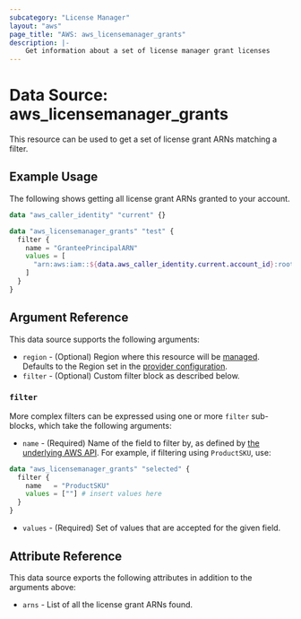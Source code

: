 ```yaml
---
subcategory: "License Manager"
layout: "aws"
page_title: "AWS: aws_licensemanager_grants"
description: |-
    Get information about a set of license manager grant licenses
---
```


# Data Source: aws_licensemanager_grants

This resource can be used to get a set of license grant ARNs matching a filter.

## Example Usage

The following shows getting all license grant ARNs granted to your account.

```terraform
data "aws_caller_identity" "current" {}

data "aws_licensemanager_grants" "test" {
  filter {
    name = "GranteePrincipalARN"
    values = [
      "arn:aws:iam::${data.aws_caller_identity.current.account_id}:root"
    ]
  }
}
```

## Argument Reference

This data source supports the following arguments:

* `region` - (Optional) Region where this resource will be [managed](https://docs.aws.amazon.com/general/latest/gr/rande.html#regional-endpoints). Defaults to the Region set in the [provider configuration](https://registry.terraform.io/providers/hashicorp/aws/latest/docs#aws-configuration-reference).
* `filter` - (Optional) Custom filter block as described below.

### `filter`

More complex filters can be expressed using one or more `filter` sub-blocks, which take the following arguments:

* `name` - (Required) Name of the field to filter by, as defined by
  [the underlying AWS API](https://docs.aws.amazon.com/license-manager/latest/APIReference/API_ListReceivedGrants.html#API_ListReceivedGrants_RequestSyntax).
  For example, if filtering using `ProductSKU`, use:

```terraform
data "aws_licensemanager_grants" "selected" {
  filter {
    name   = "ProductSKU"
    values = [""] # insert values here
  }
}
```

* `values` - (Required) Set of values that are accepted for the given field.

## Attribute Reference

This data source exports the following attributes in addition to the arguments above:

* `arns` - List of all the license grant ARNs found.
